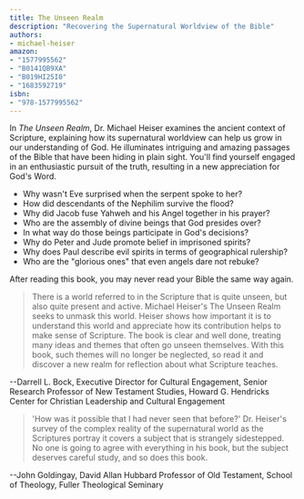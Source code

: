 ```yaml
---
title: The Unseen Realm
description: "Recovering the Supernatural Worldview of the Bible"
authors:
- michael-heiser
amazon:
- "1577995562"
- "B0141QB9XA"
- "B019HI25I0"
- "1683592719"
isbn:
- "978-1577995562"
---
```

In _The Unseen Realm_, Dr. Michael Heiser examines the ancient context of Scripture, explaining how its supernatural worldview can help us grow in our understanding of God. He illuminates intriguing and amazing passages of the Bible that have been hiding in plain sight. You'll find yourself engaged in an enthusiastic pursuit of the truth, resulting in a new appreciation for God's Word.

- Why wasn't Eve surprised when the serpent spoke to her?
- How did descendants of the Nephilim survive the flood?
- Why did Jacob fuse Yahweh and his Angel together in his prayer?
- Who are the assembly of divine beings that God presides over?
- In what way do those beings participate in God's decisions?
- Why do Peter and Jude promote belief in imprisoned spirits?
- Why does Paul describe evil spirits in terms of geographical rulership?
- Who are the "glorious ones" that even angels dare not rebuke?

After reading this book, you may never read your Bible the same way again.

> There is a world referred to in the Scripture that is quite unseen, but also quite present and active. Michael Heiser's The Unseen Realm seeks to unmask this world. Heiser shows how important it is to understand this world and appreciate how its contribution helps to make sense of Scripture. The book is clear and well done, treating many ideas and themes that often go unseen themselves. With this book, such themes will no longer be neglected, so read it and discover a new realm for reflection about what Scripture teaches.

--Darrell L. Bock, Executive Director for Cultural Engagement, Senior Research Professor of New Testament Studies, Howard G. Hendricks Center for Christian Leadership and Cultural Engagement

> 'How was it possible that I had never seen that before?' Dr. Heiser's survey of the complex reality of the supernatural world as the Scriptures portray it covers a subject that is strangely sidestepped. No one is going to agree with everything in his book, but the subject deserves careful study, and so does this book.

--John Goldingay, David Allan Hubbard Professor of Old Testament, School of Theology, Fuller Theological Seminary
